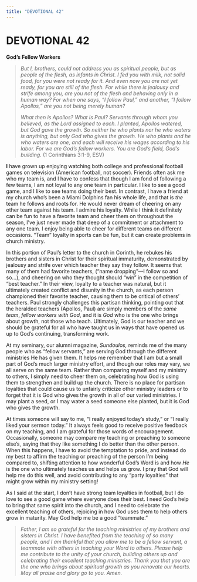 ```yaml
---
title: "DEVOTIONAL 42"
---
```

# DEVOTIONAL 42

**God’s Fellow Workers**

> *But I, brothers, could not address you as spiritual people, but as
> people of the flesh, as infants in Christ. I fed you with milk, not
> solid food, for you were not ready for it. And even now you are not
> yet ready, for you are still of the flesh. For while there is jealousy
> and strife among you, are you not of the flesh and behaving only in a
> human way? For when one says, “I follow Paul,” and another, “I follow
> Apollos,” are you not being merely human?*
>
> *What then is Apollos? What is Paul? Servants through whom you
> believed, as the Lord assigned to each. I planted, Apollos watered,
> but God gave the growth. So neither he who plants nor he who waters is
> anything, but only God who gives the growth. He who plants and he who
> waters are one, and each will receive his wages according to his
> labor. For we are God’s fellow workers. You are God’s field, God’s
> building.* (1 Corinthians 3:1-9, ESV)

**I** have grown up enjoying watching both college and professional
football games on television (American football, not soccer). Friends
often ask me who my team is, and I have to confess that though I am fond
of following a few teams, I am not loyal to any one team in particular.
I like to see a good game, and I like to see teams doing their best. In
contrast, I have a friend at my church who’s been a Miami Dolphins fan
his whole life, and that is *the* team he follows and roots for. He
would never dream of cheering on any other team against his team. I
admire his loyalty. While I think it definitely can be fun to have a
favorite team and cheer them on throughout the season, I’ve just never
made that deep of a commitment or attachment to any one team. I enjoy
being able to cheer for different teams on different occasions. “Team”
loyalty in sports can be fun, but it can create problems in church
ministry.

In this portion of Paul’s letter to the church in Corinth, he rebukes
his brothers and sisters in Christ for their spiritual immaturity,
demonstrated by jealousy and strife over which teacher they say they
follow. It seems that many of them had favorite teachers, (“name
dropping”—I follow so and so…), and cheering on who they thought should
“win” in the competition of “best teacher.” In their view, loyalty to a
teacher was natural, but it ultimately created conflict and disunity in
the church, as each person championed their favorite teacher, causing
them to be critical of others’ teachers. Paul strongly challenges this
partisan thinking, pointing out that the heralded teachers (Apollos,
Paul) are simply members of the *same team*, *fellow workers with God*,
and it is *God* who is the one who brings about growth, not those who
teach. Ultimately, God is our teacher and we should be grateful for all
who have taught us in ways that have opened us up to God’s continuing,
transforming work.

At my seminary, our alumni magazine, *Sundoulos,* reminds me of the many
people who as “fellow servants,” are serving God through the different
ministries He has given them. It helps me remember that I am but a small
part of God’s much larger ministry effort, and though our roles may
vary, we all serve on the same team. Rather than comparing myself and my
ministry to others, I simply need to cheer them on, celebrating how God
is using them to strengthen and build up the church. There is no place
for partisan loyalties that could cause us to unfairly criticize other
ministry leaders or to forget that it is God who gives the growth in all
of our varied ministries. I may plant a seed, or I may water a seed
someone else planted, but it is God who gives the growth.

At times someone will say to me, “I really enjoyed today’s study,” or “I
really liked your sermon today.” It always feels good to receive
positive feedback on my teaching, and I am grateful for those words of
encouragement. Occasionally, someone may compare my teaching or
preaching to someone else’s, saying that they like something I do better
than the other person. When this happens, I have to avoid the temptation
to pride, and instead do my best to affirm the teaching or preaching of
the person I’m being compared to, shifting attention to how wonderful
God’s Word is and how *He* is the one who ultimately teaches us and
helps us grow. I pray that God will help me do this well, and avoid
contributing to any “party loyalties” that might grow within my ministry
setting!

As I said at the start, I don’t have strong team loyalties in football,
but I do love to see a good game where everyone does their best. I need
God’s help to bring that same spirit into the church, and I need to
celebrate the excellent teaching of others, rejoicing in how God uses
them to help others grow in maturity. May God help me be a good
“teammate.”

> *Father, I am so grateful for the teaching ministries of my brothers
> and sisters in Christ. I have benefited from the teaching of so many
> people, and I am thankful that you allow me to be a fellow servant, a
> teammate with others in teaching your Word to others. Please help me
> contribute to the unity of your church, building others up and
> celebrating their excellent teaching ministries. Thank you that you
> are the one who brings about spiritual growth as you renovate our
> hearts. May all praise and glory go to you. Amen.*
